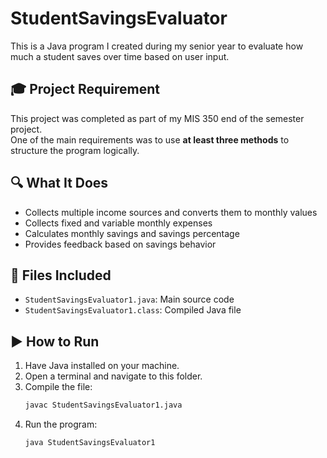 # StudentSavingsEvaluator

This is a Java program I created during my senior year to evaluate how much a student saves over time based on user input.

## 🎓 Project Requirement

This project was completed as part of my MIS 350 end of the semester project.  
One of the main requirements was to use **at least three methods** to structure the program logically.

## 🔍 What It Does

- Collects multiple income sources and converts them to monthly values
- Collects fixed and variable monthly expenses
- Calculates monthly savings and savings percentage
- Provides feedback based on savings behavior

## 📂 Files Included

- `StudentSavingsEvaluator1.java`: Main source code
- `StudentSavingsEvaluator1.class`: Compiled Java file

## ▶️ How to Run

1. Have Java installed on your machine.
2. Open a terminal and navigate to this folder.
3. Compile the file:
   ```bash
   javac StudentSavingsEvaluator1.java
   ```
4. Run the program:
   ```bash
   java StudentSavingsEvaluator1
   ```
